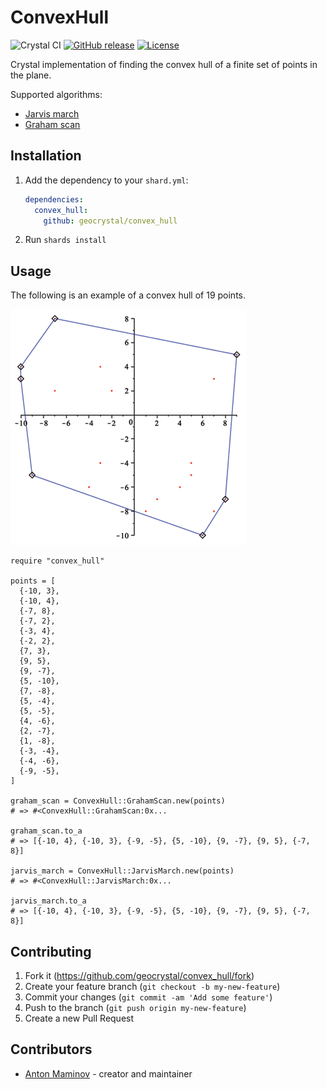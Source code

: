 # ConvexHull

![Crystal CI](https://github.com/geocrystal/convex_hull/workflows/Crystal%20CI/badge.svg)
[![GitHub release](https://img.shields.io/github/release/geocrystal/convex_hull.svg)](https://github.com/geocrystal/convex_hull/releases)
[![License](https://img.shields.io/github/license/geocrystal/convex_hull.svg)](https://github.com/geocrystal/convex_hull/blob/master/LICENSE)

Crystal implementation of finding the convex hull of a finite set of points in the plane.

Supported algorithms:

- [Jarvis march](https://en.wikipedia.org/wiki/Gift_wrapping_algorithm)
- [Graham scan](https://en.wikipedia.org/wiki/Graham_scan)

## Installation

1. Add the dependency to your `shard.yml`:

   ```yaml
   dependencies:
     convex_hull:
       github: geocrystal/convex_hull
   ```

2. Run `shards install`

## Usage

The following is an example of a convex hull of 19 points.

![convex hull](/assets/convex.png)

```crystal
require "convex_hull"

points = [
  {-10, 3},
  {-10, 4},
  {-7, 8},
  {-7, 2},
  {-3, 4},
  {-2, 2},
  {7, 3},
  {9, 5},
  {9, -7},
  {5, -10},
  {7, -8},
  {5, -4},
  {5, -5},
  {4, -6},
  {2, -7},
  {1, -8},
  {-3, -4},
  {-4, -6},
  {-9, -5},
]

graham_scan = ConvexHull::GrahamScan.new(points)
# => #<ConvexHull::GrahamScan:0x...

graham_scan.to_a
# => [{-10, 4}, {-10, 3}, {-9, -5}, {5, -10}, {9, -7}, {9, 5}, {-7, 8}]

jarvis_march = ConvexHull::JarvisMarch.new(points)
# => #<ConvexHull::JarvisMarch:0x...

jarvis_march.to_a
# => [{-10, 4}, {-10, 3}, {-9, -5}, {5, -10}, {9, -7}, {9, 5}, {-7, 8}]
```

## Contributing

1. Fork it (<https://github.com/geocrystal/convex_hull/fork>)
2. Create your feature branch (`git checkout -b my-new-feature`)
3. Commit your changes (`git commit -am 'Add some feature'`)
4. Push to the branch (`git push origin my-new-feature`)
5. Create a new Pull Request

## Contributors

- [Anton Maminov](https://github.com/mamantoha) - creator and maintainer
